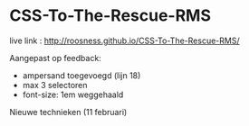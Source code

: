 # CSS-To-The-Rescue-RMS

live link : http://roosness.github.io/CSS-To-The-Rescue-RMS/

Aangepast op feedback:

- ampersand toegevoegd (lijn 18)
- max 3 selectoren 
- font-size: 1em weggehaald

Nieuwe technieken (11 februari)
